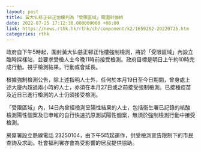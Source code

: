 ```yaml
---
layout: post
title: 黃大仙慈正邨正怡樓列為「受限區域」需圍封強檢
date: 2022-07-25 17:12:30.000000000 +08:00
link: https://news.rthk.hk/rthk/ch/component/k2/1659262-20220725.htm
categories: rthk
---
```


政府自下午5時起，圍封黃大仙慈正邨正怡樓強制檢測，將於「受限區域」內設立臨時採樣站，並要求受檢人士今晚11時前接受檢測。政府目標是明日上午約10時完成行動。視乎檢測結果，行動或會延長。
 
根據強制檢測公告，除上述指明人士外，任何於本月19日至今日期間，曾身處上述大廈內超過兩小時的人士，亦須在本月27日或之前接受強制檢測。已接種疫苗及近日已進行檢測的人士仍須接受檢測。

「受限區域」內，14日內曾經檢測呈陽性結果的人士，包括衞生署已記錄的核酸檢測陽性個案及已申報的自行快速抗原測試陽性個案，無須於強制檢測行動中接受檢測。
 
房屋署設立熱線電話 23250104，由下午5時起運作，供受檢測宣告限制下的市民查詢及求助。社會福利署亦會為受影響的居民提供協助。
